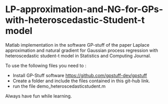 # LP-approximation-and-NG-for-GPs-with-heteroscedastic-Student-t model

Matlab implementation in the software GP-stuff of the paper Laplace approximation and natural gradient for Gaussian process regression with heteroscedastic student-t model in Statistics and Computing Journal.

To use the following files you need to :

- Install GP-Stuff software https://github.com/gpstuff-dev/gpstuff
- Create a folder and include the files contained in this git-hub link.
- run the file demo_heteroscedasticstudent.m

Always have fun while learning.
